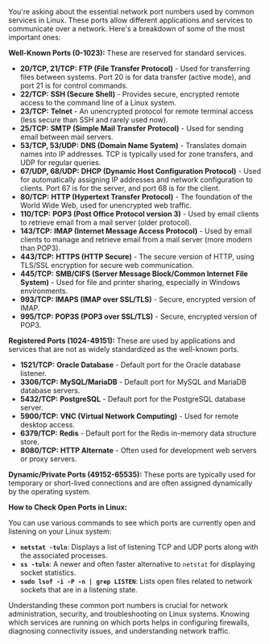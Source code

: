 You're asking about the essential network port numbers used by common services in Linux. These ports allow different applications and services to communicate over a network. Here's a breakdown of some of the most important ones:

**Well-Known Ports (0-1023):** These are reserved for standard services.

* **20/TCP, 21/TCP:** **FTP (File Transfer Protocol)** - Used for transferring files between systems. Port 20 is for data transfer (active mode), and port 21 is for control commands.
* **22/TCP:** **SSH (Secure Shell)** - Provides secure, encrypted remote access to the command line of a Linux system.
* **23/TCP:** **Telnet** - An unencrypted protocol for remote terminal access (less secure than SSH and rarely used now).
* **25/TCP:** **SMTP (Simple Mail Transfer Protocol)** - Used for sending email between mail servers.
* **53/TCP, 53/UDP:** **DNS (Domain Name System)** - Translates domain names into IP addresses. TCP is typically used for zone transfers, and UDP for regular queries.
* **67/UDP, 68/UDP:** **DHCP (Dynamic Host Configuration Protocol)** - Used for automatically assigning IP addresses and network configuration to clients. Port 67 is for the server, and port 68 is for the client.
* **80/TCP:** **HTTP (Hypertext Transfer Protocol)** - The foundation of the World Wide Web, used for unencrypted web traffic.
* **110/TCP:** **POP3 (Post Office Protocol version 3)** - Used by email clients to retrieve email from a mail server (older protocol).
* **143/TCP:** **IMAP (Internet Message Access Protocol)** - Used by email clients to manage and retrieve email from a mail server (more modern than POP3).
* **443/TCP:** **HTTPS (HTTP Secure)** - The secure version of HTTP, using TLS/SSL encryption for secure web communication.
* **445/TCP:** **SMB/CIFS (Server Message Block/Common Internet File System)** - Used for file and printer sharing, especially in Windows environments.
* **993/TCP:** **IMAPS (IMAP over SSL/TLS)** - Secure, encrypted version of IMAP.
* **995/TCP:** **POP3S (POP3 over SSL/TLS)** - Secure, encrypted version of POP3.

**Registered Ports (1024-49151):** These are used by applications and services that are not as widely standardized as the well-known ports.

* **1521/TCP:** **Oracle Database** - Default port for the Oracle database listener.
* **3306/TCP:** **MySQL/MariaDB** - Default port for MySQL and MariaDB database servers.
* **5432/TCP:** **PostgreSQL** - Default port for the PostgreSQL database server.
* **5900/TCP:** **VNC (Virtual Network Computing)** - Used for remote desktop access.
* **6379/TCP:** **Redis** - Default port for the Redis in-memory data structure store.
* **8080/TCP:** **HTTP Alternate** - Often used for development web servers or proxy servers.

**Dynamic/Private Ports (49152-65535):** These ports are typically used for temporary or short-lived connections and are often assigned dynamically by the operating system.

**How to Check Open Ports in Linux:**

You can use various commands to see which ports are currently open and listening on your Linux system:

* **`netstat -tuln`**: Displays a list of listening TCP and UDP ports along with the associated processes.
* **`ss -tuln`**: A newer and often faster alternative to `netstat` for displaying socket statistics.
* **`sudo lsof -i -P -n | grep LISTEN`**: Lists open files related to network sockets that are in a listening state.

Understanding these common port numbers is crucial for network administration, security, and troubleshooting on Linux systems. Knowing which services are running on which ports helps in configuring firewalls, diagnosing connectivity issues, and understanding network traffic.